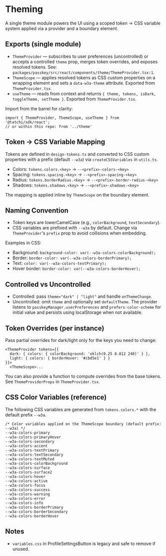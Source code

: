 # Theming

A single theme module powers the UI using a scoped token → CSS variable system applied via a provider and a boundary element.

## Exports (single module)

- `ThemeProvider` — subscribes to user preferences (uncontrolled) or accepts a controlled `theme` prop, merges token overrides, and exposes resolved tokens. See: `packages/passkey/src/react/components/theme/ThemeProvider.tsx:1`.
- `ThemeScope` — applies resolved tokens as CSS custom properties on a wrapping element and sets a `data-w3a-theme` attribute. Exported from `ThemeProvider.tsx`.
- `useTheme` — reads from context and returns `{ theme, tokens, isDark, toggleTheme, setTheme }`. Exported from `ThemeProvider.tsx`.

Import from the barrel for clarity:

```
import { ThemeProvider, ThemeScope, useTheme } from '@tatchi/sdk/react';
// or within this repo: from '../theme'
```

## Token → CSS Variable Mapping

Tokens are defined in `design-tokens.ts` and converted to CSS custom properties with a prefix (default `--w3a`) via `createCSSVariables` in `utils.ts`.

- Colors: `tokens.colors.<key>` → `--<prefix>-colors-<key>`
- Spacing: `tokens.spacing.<key>` → `--<prefix>-spacing-<key>`
- Radius: `tokens.borderRadius.<key>` → `--<prefix>-border-radius-<key>`
- Shadows: `tokens.shadows.<key>` → `--<prefix>-shadows-<key>`

The mapping is applied inline by `ThemeScope` on the boundary element.

## Naming Convention

- Token keys are lowerCamelCase (e.g., `colorBackground`, `textSecondary`).
- CSS variables are prefixed with `--w3a` by default. Change via `ThemeProvider`'s `prefix` prop to avoid collisions when embedding.

Examples in CSS:

- Background: `background-color: var(--w3a-colors-colorBackground);`
- Border: `border-color: var(--w3a-colors-borderPrimary);`
- Text: `color: var(--w3a-colors-textPrimary);`
- Hover border: `border-color: var(--w3a-colors-borderHover);`

## Controlled vs Uncontrolled

- Controlled: pass `theme="dark" | "light"` and handle `onThemeChange`.
- Uncontrolled: omit `theme` and optionally set `defaultTheme`. The provider listens to `passkeyManager.userPreferences` and `prefers-color-scheme` for initial value and persists using localStorage when not available.

## Token Overrides (per instance)

Pass partial overrides for dark/light only for the keys you need to change:

```
<ThemeProvider tokens={{
  dark: { colors: { colorBackground: 'oklch(0.25 0.012 240)' } },
  light: { colors: { borderHover: '#cbd5e1' } }
}}>
  <ThemeScope>...
```

You can also provide a function to compute overrides from the base tokens. See `ThemeProviderProps` in `ThemeProvider.tsx`.

## CSS Color Variables (reference)

The following CSS variables are generated from `tokens.colors.*` with the default prefix `--w3a`.

```
/* Color variables applied on the ThemeScope boundary (default prefix: --w3a) */
--w3a-colors-primary
--w3a-colors-primaryHover
--w3a-colors-secondary
--w3a-colors-accent
--w3a-colors-textPrimary
--w3a-colors-textSecondary
--w3a-colors-textMuted
--w3a-colors-colorBackground
--w3a-colors-surface
--w3a-colors-surface2
--w3a-colors-hover
--w3a-colors-active
--w3a-colors-focus
--w3a-colors-success
--w3a-colors-warning
--w3a-colors-error
--w3a-colors-info
--w3a-colors-borderPrimary
--w3a-colors-borderSecondary
--w3a-colors-borderHover
```

## Notes

- `variables.css` in ProfileSettingsButton is legacy and safe to remove if unused.
